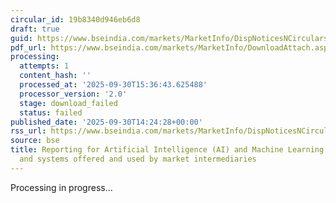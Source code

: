 ```yaml
---
circular_id: 19b8340d946eb6d8
draft: true
guid: https://www.bseindia.com/markets/MarketInfo/DispNoticesNCirculars.aspx?Noticeid={D3DAF136-5408-4842-9169-6054AF6C9A2D}&noticeno=20250930-85&dt=09/30/2025&icount=85&totcount=104&flag=0
pdf_url: https://www.bseindia.com/markets/MarketInfo/DownloadAttach.aspx?id=20250930-85&attachedId=
processing:
  attempts: 1
  content_hash: ''
  processed_at: '2025-09-30T15:36:43.625488'
  processor_version: '2.0'
  stage: download_failed
  status: failed
published_date: '2025-09-30T14:24:28+00:00'
rss_url: https://www.bseindia.com/markets/MarketInfo/DispNoticesNCirculars.aspx?Noticeid={D3DAF136-5408-4842-9169-6054AF6C9A2D}&noticeno=20250930-85&dt=09/30/2025&icount=85&totcount=104&flag=0
source: bse
title: Reporting for Artificial Intelligence (AI) and Machine Learning (ML) applications
  and systems offered and used by market intermediaries
---
```


Processing in progress...
